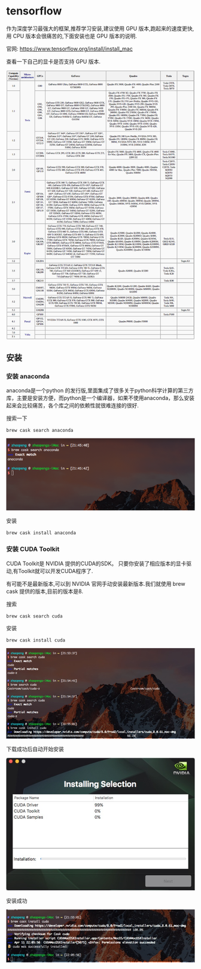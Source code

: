 # tensorflow

作为深度学习最强大的框架,推荐学习安装,建议使用 GPU 版本,跑起来的速度更快,用 CPU 版本会很痛苦的,下面安装也是 GPU 版本的说明.

官网: https://www.tensorflow.org/install/install_mac

查看一下自己的显卡是否支持 GPU 版本.

![](/_resource/mac/tensorflow/n_gpu_cc.png)


## 安装

### 安装 anaconda

anaconda是一个python 的发行版,里面集成了很多关于python科学计算的第三方库，主要是安装方便，而python是一个编译器，如果不使用anaconda，那么安装起来会比较痛苦，各个库之间的依赖性就很难连接的很好.

搜索一下

```
brew cask search anaconda
```

![](/_resource/mac/tensorflow/0.png)

安装

```
brew cask install anaconda
```

### 安装 CUDA Toolkit

CUDA Toolkit是 NVIDIA 提供的CUDA的SDK。 只要你安装了相应版本的显卡驱动,有Toolkit就可以开发CUDA程序了.

有可能不是最新版本,可以到 NVIDIA 官网手动安装最新版本.我们就使用 brew cask 提供的版本,目前的版本是8.

搜索

```
brew cask search cuda
```

安装

```
brew cask install cuda
```

![](/_resource/mac/tensorflow/1.jpg)

下载成功后自动开始安装

![](/_resource/mac/tensorflow/2.jpg)

安装成功

![](/_resource/mac/tensorflow/3.jpg)









